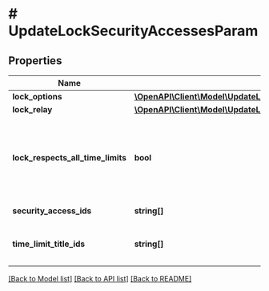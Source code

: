 # # UpdateLockSecurityAccessesParam

## Properties

Name | Type | Description | Notes
------------ | ------------- | ------------- | -------------
**lock_options** | [**\OpenAPI\Client\Model\UpdateLockSecurityAccessesParamLockOptions**](UpdateLockSecurityAccessesParamLockOptions.md) |  | [optional]
**lock_relay** | [**\OpenAPI\Client\Model\UpdateLockSecurityAccessesParam1LockRelay**](UpdateLockSecurityAccessesParam1LockRelay.md) |  | [optional]
**lock_respects_all_time_limits** | **bool** | If true, then lock respects all timelimits And TimeLimitTitleIds doesn&#39;t need to be given. If false, then lock respects given TimeLimitTitleIds. If no timelimittitle ids are given, then lock isn&#39;t timelimited. Default is false. | [optional]
**security_access_ids** | **string[]** | Security accesses which are set to the lock | [optional]
**time_limit_title_ids** | **string[]** | Time limit titles which are set to the lock. If null and LockRespectsAllTimeLimits&#x3D;false, then time limits are not changed | [optional]

[[Back to Model list]](../../README.md#models) [[Back to API list]](../../README.md#endpoints) [[Back to README]](../../README.md)
